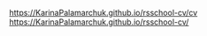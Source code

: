 https://KarinaPalamarchuk.github.io/rsschool-cv/cv
https://KarinaPalamarchuk.github.io/rsschool-cv/
